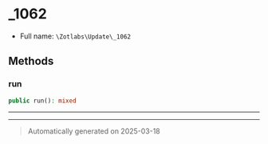 
# _1062





* Full name: `\Zotlabs\Update\_1062`




## Methods


### run



```php
public run(): mixed
```












***


***
> Automatically generated on 2025-03-18
